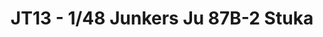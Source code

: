 ---
layout: product
title: "JT13 - 1/48 Junkers Ju 87B-2 Stuka"
price: "N/A" 
desc: "N/A"
img_path: "/assets/img/HASE 08061.webp"
brand: "N/A"
available: false
special_offer: false
new: false
soon: false
cat: "0N/A"
subcat: "0N/A"
subsubcat: "0N/A"
sifra: "HASE 08061"
popular: false
---